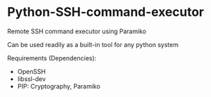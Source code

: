 # Python-SSH-command-executor
Remote SSH command executor using Paramiko


Can be used readily as a built-in tool for any python system  

Requirements (Dependencies): 
- OpenSSH  
- libssl-dev  
- PIP: Cryptography, Paramiko  
